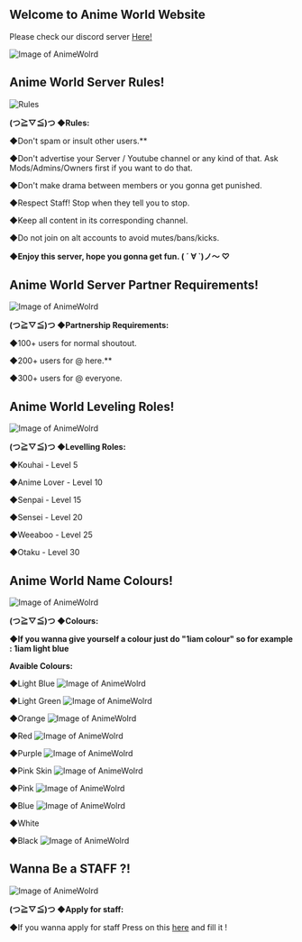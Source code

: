 ## Welcome to Anime World Website

Please check our discord server [Here!](https://discord.gg/a4nwkPf)


![Image of AnimeWolrd](http://desktop.wallpaperchanel.com/wp-content/uploads/Cute-Anime-Wallpaper-Download.jpg)


## Anime World Server Rules!

![Rules](https://media.discordapp.net/attachments/386618452611170314/386618571373019166/Rules.png)

**(つ≧▽≦)つ ◆Rules:**

◆Don't spam or insult other users.**

◆Don't advertise your Server / Youtube channel or any kind of that. Ask Mods/Admins/Owners first if you want to do that.

◆Don't make drama between members or you gonna get punished.

◆Respect Staff! Stop when they tell you to stop.

◆Keep all content in its corresponding channel.

◆Do not join on alt accounts to avoid mutes/bans/kicks.

**◆Enjoy this server, hope you gonna get fun. ( ´ ∀ `)ノ～ ♡**

## Anime World Server Partner Requirements!

![Image of AnimeWolrd](https://cdn.discordapp.com/attachments/386618452611170314/386618729376645130/Partnership_Requirements.png)

**(つ≧▽≦)つ ◆Partnership Requirements:**


◆100+ users for normal shoutout.

◆200+ users for @ here.**

◆300+ users for @ everyone.

## Anime World Leveling Roles!

![Image of AnimeWolrd](https://cdn.discordapp.com/attachments/386618452611170314/386618857173024779/Levelling_Roles.png)

**(つ≧▽≦)つ ◆Levelling Roles:**

◆Kouhai - Level 5

◆Anime Lover - Level 10

◆Senpai - Level 15

◆Sensei - Level 20

◆Weeaboo - Level 25

◆Otaku - Level 30

## Anime World Name Colours!

![Image of AnimeWolrd](https://cdn.discordapp.com/attachments/386618452611170314/386619696050601986/Colours.png)

**(つ≧▽≦)つ ◆Colours:**

**◆If you wanna give yourself a colour just do "1iam colour" so for example : 1iam light blue**

**Avaible Colours:**

◆Light Blue   ![Image of AnimeWolrd](https://cdn.discordapp.com/attachments/249644639642976256/388506994853543937/Capture.PNG)

◆Light Green  ![Image of AnimeWolrd](https://cdn.discordapp.com/attachments/249644639642976256/388507279412166658/unknown.png)

◆Orange  ![Image of AnimeWolrd](https://cdn.discordapp.com/attachments/249644639642976256/388507378905251847/unknown.png)

◆Red  ![Image of AnimeWolrd](https://cdn.discordapp.com/attachments/249644639642976256/388507936705478667/Capture.PNG)

◆Purple  ![Image of AnimeWolrd](https://cdn.discordapp.com/attachments/249644639642976256/388507937422966784/2.PNG)

◆Pink Skin  ![Image of AnimeWolrd](https://cdn.discordapp.com/attachments/249644639642976256/388507939209478146/3.PNG)

◆Pink  ![Image of AnimeWolrd](https://cdn.discordapp.com/attachments/249644639642976256/388507940300259339/5.PNG)

◆Blue  ![Image of AnimeWolrd](https://cdn.discordapp.com/attachments/249644639642976256/388507941571133460/4.PNG)

◆White  

◆Black ![Image of AnimeWolrd](https://cdn.discordapp.com/attachments/249644639642976256/388507943001391104/8.PNG)

## Wanna Be a STAFF ?!

![Image of AnimeWolrd](https://cdn.discordapp.com/attachments/386618452611170314/386624300842745856/Apply_for_staff.png)

**(つ≧▽≦)つ ◆Apply for staff:**

◆If you wanna apply for staff Press on this [here](https://docs.google.com/forms/d/e/1FAIpQLSehqgj4X8qvbHSvY8OoAbq2QTz2Vk7mxsyJNhEskU7gV3bGsg/viewform?usp=sf_link) and fill it ! 
